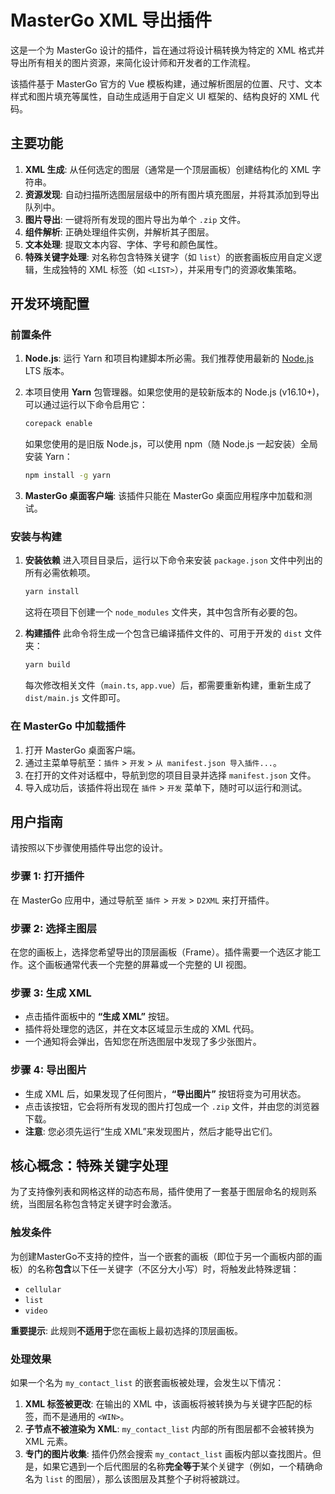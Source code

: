 # MasterGo XML 导出插件

这是一个为 MasterGo 设计的插件，旨在通过将设计稿转换为特定的 XML 格式并导出所有相关的图片资源，来简化设计师和开发者的工作流程。

该插件基于 MasterGo 官方的 Vue 模板构建，通过解析图层的位置、尺寸、文本样式和图片填充等属性，自动生成适用于自定义 UI 框架的、结构良好的 XML 代码。

## 主要功能

1.  **XML 生成**: 从任何选定的图层（通常是一个顶层画板）创建结构化的 XML 字符串。
2.  **资源发现**: 自动扫描所选图层层级中的所有图片填充图层，并将其添加到导出队列中。
3.  **图片导出**: 一键将所有发现的图片导出为单个 `.zip` 文件。
4.  **组件解析**: 正确处理组件实例，并解析其子图层。
5.  **文本处理**: 提取文本内容、字体、字号和颜色属性。
6.  **特殊关键字处理**: 对名称包含特殊关键字（如 `list`）的嵌套画板应用自定义逻辑，生成独特的 XML 标签（如 `<LIST>`），并采用专门的资源收集策略。

## 开发环境配置

### 前置条件

1.  **Node.js**: 运行 Yarn 和项目构建脚本所必需。我们推荐使用最新的 [Node.js](https://nodejs.org/zh-cn) LTS 版本。

2.  本项目使用 **Yarn** 包管理器。如果您使用的是较新版本的 Node.js (v16.10+)，可以通过运行以下命令启用它：
    ```bash
    corepack enable
    ```
    如果您使用的是旧版 Node.js，可以使用 npm（随 Node.js 一起安装）全局安装 Yarn：
    ```bash
    npm install -g yarn
    ```

3.  **MasterGo 桌面客户端**: 该插件只能在 MasterGo 桌面应用程序中加载和测试。

### 安装与构建

1.  **安装依赖**
    进入项目目录后，运行以下命令来安装 `package.json` 文件中列出的所有必需依赖项。
    ```bash
    yarn install
    ```
    这将在项目下创建一个 `node_modules` 文件夹，其中包含所有必要的包。

2.  **构建插件**
    此命令将生成一个包含已编译插件文件的、可用于开发的 `dist` 文件夹：
    ```bash
    yarn build
    ```
    每次修改相关文件（`main.ts`, `app.vue`）后，都需要重新构建，重新生成了 `dist/main.js` 文件即可。
    

### 在 MasterGo 中加载插件

1.  打开 MasterGo 桌面客户端。
2.  通过主菜单导航至：`插件` > `开发` > `从 manifest.json 导入插件...`。
3.  在打开的文件对话框中，导航到您的项目目录并选择 `manifest.json` 文件。
4.  导入成功后，该插件将出现在 `插件` > `开发` 菜单下，随时可以运行和测试。

## 用户指南

请按照以下步骤使用插件导出您的设计。

### 步骤 1: 打开插件

在 MasterGo 应用中，通过导航至 `插件` > `开发` > `D2XML` 来打开插件。

### 步骤 2: 选择主图层

在您的画板上，选择您希望导出的顶层画板（Frame）。插件需要一个选区才能工作。这个画板通常代表一个完整的屏幕或一个完整的 UI 视图。

### 步骤 3: 生成 XML

-   点击插件面板中的 **“生成 XML”** 按钮。
-   插件将处理您的选区，并在文本区域显示生成的 XML 代码。
-   一个通知将会弹出，告知您在所选图层中发现了多少张图片。

### 步骤 4: 导出图片

-   生成 XML 后，如果发现了任何图片，**“导出图片”** 按钮将变为可用状态。
-   点击该按钮，它会将所有发现的图片打包成一个 `.zip` 文件，并由您的浏览器下载。
-   **注意**: 您必须先运行“生成 XML”来发现图片，然后才能导出它们。

## 核心概念：特殊关键字处理

为了支持像列表和网格这样的动态布局，插件使用了一套基于图层命名的规则系统，当图层名称包含特定关键字时会激活。

### 触发条件

为创建MasterGo不支持的控件，当一个嵌套的画板（即位于另一个画板内部的画板）的名称**包含**以下任一关键字（不区分大小写）时，将触发此特殊逻辑：
-   `cellular`
-   `list`
-   `video`

**重要提示**: 此规则**不适用于**您在画板上最初选择的顶层画板。

### 处理效果

如果一个名为 `my_contact_list` 的嵌套画板被处理，会发生以下情况：

1.  **XML 标签被更改**: 在输出的 XML 中，该画板将被转换为与关键字匹配的标签，而不是通用的 `<WIN>`。
2.  **子节点不被渲染为 XML**: `my_contact_list` 内部的所有图层都不会被转换为 XML 元素。
3.  **专门的图片收集**: 插件仍然会搜索 `my_contact_list` 画板内部以查找图片。但是，如果它遇到一个后代图层的名称**完全等于**某个关键字（例如，一个精确命名为 `list` 的图层），那么该图层及其整个子树将被跳过。

